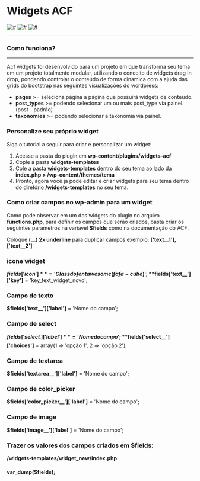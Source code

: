 # Widgets ACF
![#](https://img.shields.io/badge/release-v1.0.0-blue.svg?style=flat-square)
![#](https://img.shields.io/badge/Front--end-50%25-brightgreen.svg?style=flat-square)
![#](https://img.shields.io/badge/Back--end-90%25-yellow.svg?style=flat-square)

---
### Como funciona?
---

Acf widgets foi desenvolvido para um projeto em que transforma seu tema em um projeto totalmente modular, utilizando o conceito de widgets drag in drop, pondendo controlar o conteúdo de forma dinamica com a ajuda das grids do bootstrap nas seguintes visualizações do wordpress:

* **pages** >= seleciona página a página que possuirá widgets de conteudo.
* **post_types** >= podendo selecionar um ou mais post_type via painel. (post - padrão)
* **taxonomies** >= podendo selecionar a taxonomia via painel.


### Personalize seu próprio widget

Siga o tutorial a seguir para criar e personalizar um widget:

1. Acesse a pasta do plugin em **wp-content/plugins/widgets-acf**
2. Copie a pasta **widgets-templates**
3. Cole a pasta **widgets-templates** dentro do seu tema ao lado da **index.php > /wp-content/themes/tema**
4. Pronto, agora você ja pode editar e criar widgets para seu tema dentro do diretório **/widgets-templates** no seu tema.

### Como criar campos no wp-admin para um widget
Como pode observar em um dos widgets do plugin no arquivo **functions.php**, para definir os campos que serão criados, basta criar os seguintes parametros na variavel **$fields** como na documentação do ACF:

Coloque **(__) 2x underline** para duplicar campos exemplo: **['text__1'], ['text__2']**

### icone widget
**$fields['icon']** = 'Class do font awesome (fa fa-cube)';
**$fields['text__']['key']** = 'key_text_widget_novo';


### Campo de texto
**$fields['text__']['label']** = 'Nome do campo';


### Campo de select
**$fields['select__']['label']** = 'Nome do campo';
**$fields['select__']['choices']** = array(1 => 'opção 1', 2 => 'opção 2');


### Campo de textarea
**$fields['textarea__']['label']** = 'Nome do campo';


### Campo de color_picker
**$fields['color_picker__']['label']** = 'Nome do campo';


### Campo de image
**$fields['image__']['label']** = 'Nome do campo';


### Trazer os valores dos campos criados em $fields:

**/widgets-templates/widget_new/index.php**
#### var_dump(**$fields**);
